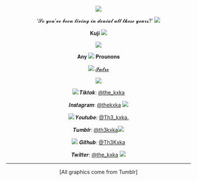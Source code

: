 <div align="center">

![](https://64.media.tumblr.com/56031743422ffe9562f9cf1126fd4230/dd6a39ccc33c5e1e-cd/s500x750/94a92b38ad365bda9f4b87ac3837a01335bd06cd.jpg)

‘𝓢𝓸 𝔂𝓸𝓾’𝓿𝓮 𝓫𝓮𝓮𝓷 𝓵𝓲𝓿𝓲𝓷𝓰 𝓲𝓷 𝓭𝓮𝓷𝓲𝓪𝓵 𝓪𝓵𝓵 𝓽𝓱𝓮𝓼𝓮 𝔂𝓮𝓪𝓻𝓼?’ 
![](https://64.media.tumblr.com/0eb81fa1cfd6ae1f82808abdfb6945b9/b446c5c66747859d-28/s75x75_c1/693a78a6763004186602ef491e6104795ac057a2.gifv)

𝐊𝐮𝐣𝐢 ![](https://64.media.tumblr.com/845e1b3fec1b08d6470842f26e0794ab/a53559b838a1040c-68/s75x75_c1/b46f37ab9d59f9707072472eeab6571bb3ef24df.gifv)

![](https://64.media.tumblr.com/778e5b094745cf1265f23d7bcfc7ef02/52f5c339d2beeef8-35/s250x400/74ddc1c5b802376577a3f7b03681ed88abf3ebab.gifv)

𝐀𝐧𝐲 ![](https://64.media.tumblr.com/4d58f9a093b2b0f08f227619de0291ca/a53559b838a1040c-a2/s75x75_c1/d20179ce0d513fdc71302afb8edbfe0ec267e5ec.gifv) 𝐏𝐫𝐨𝐮𝐧𝐨𝐧𝐬

![](https://64.media.tumblr.com/2520eae844a97c65a8efbed06aa2868d/a2ae450d1dcd6545-02/s75x75_c1/2e9b3ef4bd8dfce53b6c88476a727db2822894f4.gifv) [𝓘𝓷𝓽𝓻𝓸](https://rentry.co/s5ycw3ts) 


![](https://64.media.tumblr.com/7288c929848491a37af56f346c854981/53b28a880a29cd42-21/s250x400/ecdf9f9387e49301d1221e1d6e7afe3a99feae6d.gifv)

![](https://64.media.tumblr.com/c3df89918e64d7d4139b725620eaa7b9/0735995cb3f6e029-91/s75x75_c1/d7b4ffd55dad186ee310095b2f7c5897d360aebe.gifv) 𝑻𝒊𝒌𝒕𝒐𝒌: [@the_kxka](https://www.tiktok.com/@the_kxka?_t=8p6yGUxBZmz&_r=1)

𝑰𝒏𝒔𝒕𝒂𝒈𝒓𝒂𝒎: [@thekxka](https://www.instagram.com/thekxka?igsh=MXd4MGpoYWNzcnN6cw==) ![](https://64.media.tumblr.com/8ea969fd69a0bb1035e74218dd68cb3d/0735995cb3f6e029-00/s75x75_c1/2f75b8a1e314093079ff571eb900e7f1a437fd1f.gifv)

![](https://64.media.tumblr.com/c3df89918e64d7d4139b725620eaa7b9/0735995cb3f6e029-91/s75x75_c1/d7b4ffd55dad186ee310095b2f7c5897d360aebe.gifv) 𝒀𝒐𝒖𝒕𝒖𝒃𝒆: [@Th3_kxka.](https://www.youtube.com/@Th3_kxka.)

𝑻𝒖𝒎𝒃𝒍𝒓: [@th3kxka](https://www.tumblr.com/th3kxka)![](https://64.media.tumblr.com/8ea969fd69a0bb1035e74218dd68cb3d/0735995cb3f6e029-00/s75x75_c1/2f75b8a1e314093079ff571eb900e7f1a437fd1f.gifv) 

![](https://64.media.tumblr.com/c3df89918e64d7d4139b725620eaa7b9/0735995cb3f6e029-91/s75x75_c1/d7b4ffd55dad186ee310095b2f7c5897d360aebe.gifv) 𝑮𝒊𝒕𝒉𝒖𝒃: [@Th3Kxka](https://github.com/Th3Kxka)

𝑻𝒘𝒊𝒕𝒕𝒆𝒓: [@the_kxka](https://x.com/the_kxka) ![](https://64.media.tumblr.com/8ea969fd69a0bb1035e74218dd68cb3d/0735995cb3f6e029-00/s75x75_c1/2f75b8a1e314093079ff571eb900e7f1a437fd1f.gifv)

---

[All graphics come from Tumblr]
